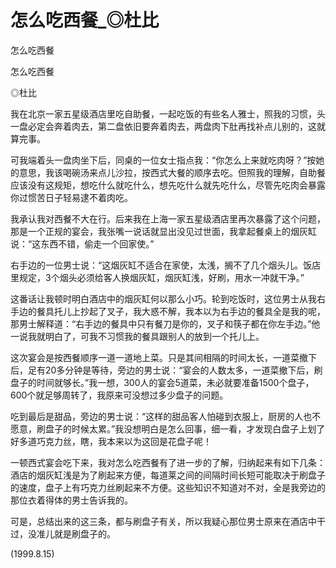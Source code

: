 # 怎么吃西餐_◎杜比

怎么吃西餐

怎么吃西餐

◎杜比

我在北京一家五星级酒店里吃自助餐，一起吃饭的有些名人雅士，照我的习惯，头一盘必定会奔着肉去，第二盘依旧要奔着肉去，两盘肉下肚再找补点儿别的，这就算完事。

可我端着头一盘肉坐下后，同桌的一位女士指点我：“你怎么上来就吃肉呀？”按她的意思，我该喝碗汤来点儿沙拉，按西式大餐的顺序去吃。但照我的理解，自助餐应该没有这规矩，想吃什么就吃什么，想先吃什么就先吃什么，尽管先吃肉会暴露你过惯苦日子轻易逮不着肉吃。

我承认我对西餐不大在行。后来我在上海一家五星级酒店里再次暴露了这个问题，那是一个正规的宴会，我张嘴一说话就显出没见过世面，我拿起餐桌上的烟灰缸说：“这东西不错，偷走一个回家使。”

右手边的一位男士说：“这烟灰缸不适合在家使，太浅，搁不了几个烟头儿。饭店里规定，3个烟头必须给客人换烟灰缸，烟灰缸浅，好刷，用水一冲就干净。”

这番话让我顿时明白酒店中的烟灰缸何以那么小巧。轮到吃饭时，这位男士从我右手边的餐具托儿上抄起了叉子，我大惑不解，我本以为右手边的餐具全是我的呢，那男士解释道：“右手边的餐具中只有餐刀是你的，叉子和筷子都在你左手边。”他一说我就明白了，可我不习惯我的餐具跟别人的放到一个托儿上。

这次宴会是按西餐顺序一道一道地上菜。只是其间相隔的时间太长，一道菜撤下后，足有20多分钟是等待，旁边的男士说：“宴会的人数太多，一道菜撤下后，刷盘子的时间就够长。”我一想，300人的宴会5道菜，未必就要准备1500个盘子，600个就足够周转了，我原来可没想过多少盘子的问题。

吃到最后是甜品，旁边的男士说：“这样的甜品客人怕碰到衣服上，厨房的人也不愿意，刷盘子的时候太累。”我没想明白是怎么回事，细一看，才发现白盘子上划了好多道巧克力丝，瞎，我本来以为这回是花盘子呢！

一顿西式宴会吃下来，我对怎么吃西餐有了进一步的了解，归纳起来有如下几条：酒店的烟灰缸浅是为了刷起来方便，每道莱之间的间隔时间长短可能取决于刷盘子的速度，盘子上有巧克力丝刷起来不方便。这些知识不知道对不对，全是我旁边的那位衣着得体的男士告诉我的。

可是，总结出来的这三条，都与刷盘子有关，所以我疑心那位男士原来在酒店中干过，没准儿就是刷盘子的。

(1999.8.15)